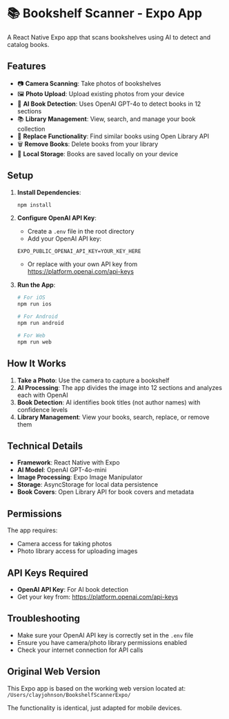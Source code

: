 # 📚 Bookshelf Scanner - Expo App

A React Native Expo app that scans bookshelves using AI to detect and catalog books.

## Features

- 📷 **Camera Scanning**: Take photos of bookshelves
- 🖼️ **Photo Upload**: Upload existing photos from your device
- 🤖 **AI Book Detection**: Uses OpenAI GPT-4o to detect books in 12 sections
- 📚 **Library Management**: View, search, and manage your book collection
- 🔄 **Replace Functionality**: Find similar books using Open Library API
- 🗑️ **Remove Books**: Delete books from your library
- 💾 **Local Storage**: Books are saved locally on your device

## Setup

1. **Install Dependencies**:
   ```bash
   npm install
   ```

2. **Configure OpenAI API Key**:
   - Create a `.env` file in the root directory
   - Add your OpenAI API key:
   ```
   EXPO_PUBLIC_OPENAI_API_KEY=YOUR_KEY_HERE
   ```
   - Or replace with your own API key from https://platform.openai.com/api-keys

3. **Run the App**:
   ```bash
   # For iOS
   npm run ios
   
   # For Android
   npm run android
   
   # For Web
   npm run web
   ```

## How It Works

1. **Take a Photo**: Use the camera to capture a bookshelf
2. **AI Processing**: The app divides the image into 12 sections and analyzes each with OpenAI
3. **Book Detection**: AI identifies book titles (not author names) with confidence levels
4. **Library Management**: View your books, search, replace, or remove them

## Technical Details

- **Framework**: React Native with Expo
- **AI Model**: OpenAI GPT-4o-mini
- **Image Processing**: Expo Image Manipulator
- **Storage**: AsyncStorage for local data persistence
- **Book Covers**: Open Library API for book covers and metadata

## Permissions

The app requires:
- Camera access for taking photos
- Photo library access for uploading images

## API Keys Required

- **OpenAI API Key**: For AI book detection
- Get your key from: https://platform.openai.com/api-keys

## Troubleshooting

- Make sure your OpenAI API key is correctly set in the `.env` file
- Ensure you have camera/photo library permissions enabled
- Check your internet connection for API calls

## Original Web Version

This Expo app is based on the working web version located at:
`/Users/clayjohnson/BookshelfScannerExpo/`

The functionality is identical, just adapted for mobile devices.
